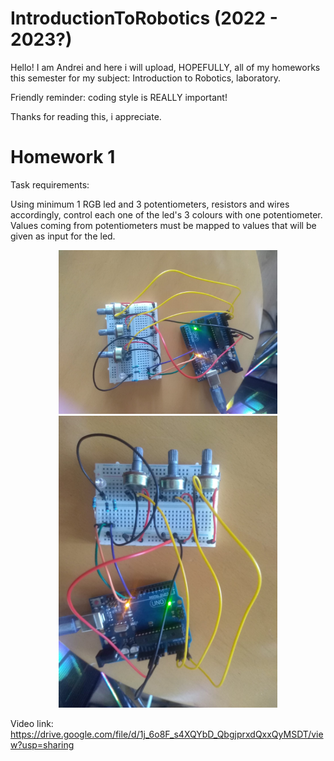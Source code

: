 # IntroductionToRobotics (2022 - 2023?)
Hello! I am Andrei and here i will upload, HOPEFULLY, all of my homeworks this semester for my subject: Introduction to Robotics, laboratory.

Friendly reminder: coding style is REALLY important!

Thanks for reading this, i appreciate.

# Homework 1
Task requirements:

Using minimum 1 RGB led and 3 potentiometers, resistors and wires accordingly, control each one of the led's 3 colours with one potentiometer.
Values coming from potentiometers must be mapped to values that will be given as input for the led.

<p align="center">
  <img src="tema1/tema1_poza1.jpeg" width="350" title="angle1" > <br>
  <img src="tema1/tema1_poza2.jpeg" width="350" title="angle2">
</p>

Video link: https://drive.google.com/file/d/1j_6o8F_s4XQYbD_QbgjprxdQxxQyMSDT/view?usp=sharing
